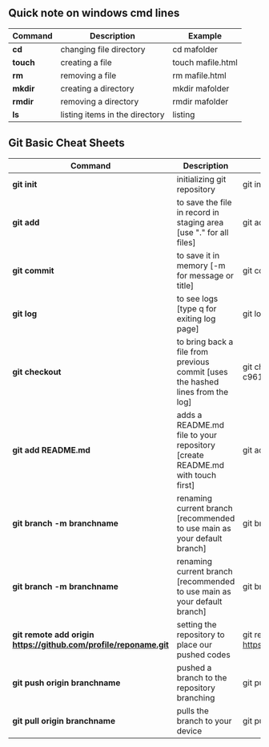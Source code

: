 
## Quick note on windows cmd lines

| Command   | Description                       | Example           |
|---------- |----------                         |----------         |
| **cd**        | changing file directory           | cd mafolder       |
| **touch**     | creating a file                   | touch mafile.html    |
| **rm**        | removing a file                   | rm mafile.html    |
| **mkdir**     | creating a directory              | mkdir mafolder    |
| **rmdir**     | removing a directory              | rmdir mafolder    |
| **ls**        | listing items in the directory    | listing           |


## Git Basic Cheat Sheets

| Command   | Description                       | Example           |
|---------- |----------                         |----------         |
| **git init**        | initializing git repository           | git init       |
| **git add**     | to save the file in record in staging area  [use "." for all files]                   | git add mafile.html    |
| **git commit**        | to save it in memory [-m for message or title]                   | git commit -m "this is mamessage"    |
| **git log**     | to see logs [type q for exiting log page]              | git log    |
| **git checkout**     | to bring back a file from previous commit [uses the hashed lines from the log]              | git checkout c961efbe8ea66a7ce5d6cc147794dead75e068c2     |
| **git add README.md**        | adds a README.md file to your repository [create README.md with touch first]    | git add README.md           |
| **git branch -m branchname**        | renaming current branch [recommended to use main as your default branch]    | git branch -m mabranch           |
| **git branch -m branchname**        | renaming current branch [recommended to use main as your default branch]    | git branch -m mabranch           |
| **git remote add origin https://github.com/profile/reponame.git**        | setting the repository to place our pushed codes    | git remote add origin https://github.com/rd0lph/gitlearning.git           |
| **git push origin branchname**        | pushed a branch to the repository branching    | git push origin mabranch           |
| **git pull origin branchname**        | pulls the branch to your device    | git pull origin mabranch           |



